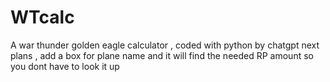 # WTcalc
A war thunder golden eagle calculator , coded with python by  chatgpt 
next plans , add a box for plane name and it will find the needed RP amount so you dont have to look it up
